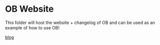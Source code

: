 # OB Website

This folder will host the website + changelog of OB and can be used as an example of how to use OB!

[blog](https://oliverbrotchie.github.com/ob)